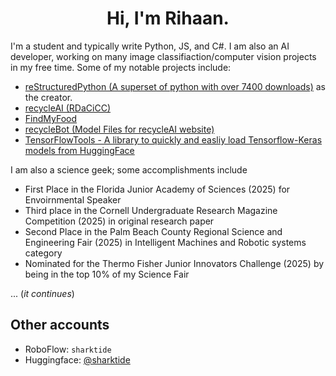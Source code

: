 <h1 align="center">Hi, I'm Rihaan.</h1>

I'm a student and typically write Python, JS, and C#. I am also an AI developer, working on many image classifiaction/computer vision projects in my free time. Some of my notable projects include:

- [reStructuredPython (A superset of python with over 7400 downloads)](https://github.com/sharktide/restructuredpython) as the creator.
- [recycleAI (RDaCiCC)](https://github.com/sharktide/recyclesmart)
- [FindMyFood](https://github.com/sharktide/findmyfood)
- [recycleBot (Model Files for recycleAI website)](https://hf.co/sharktide/recyclebot0)
- [TensorFlowTools - A library to quickly and easliy load Tensorflow-Keras models from HuggingFace](https://github.com/sharktide/tftools)

I am also a science geek; some accomplishments include

- First Place in the Florida Junior Academy of Sciences (2025) for Envoirnmental Speaker
- Third place in the Cornell Undergraduate Research Magazine Competition (2025) in original research paper
- Second Place in the Palm Beach County Regional Science and Engineering Fair (2025) in Intelligent Machines and Robotic systems category
- Nominated for the Thermo Fisher Junior Innovators Challenge (2025) by being in the top 10% of my Science Fair

... (*it continues*)

## Other accounts

- RoboFlow: `sharktide`
- Huggingface: [@sharktide](https://hf.co/sharktide)
